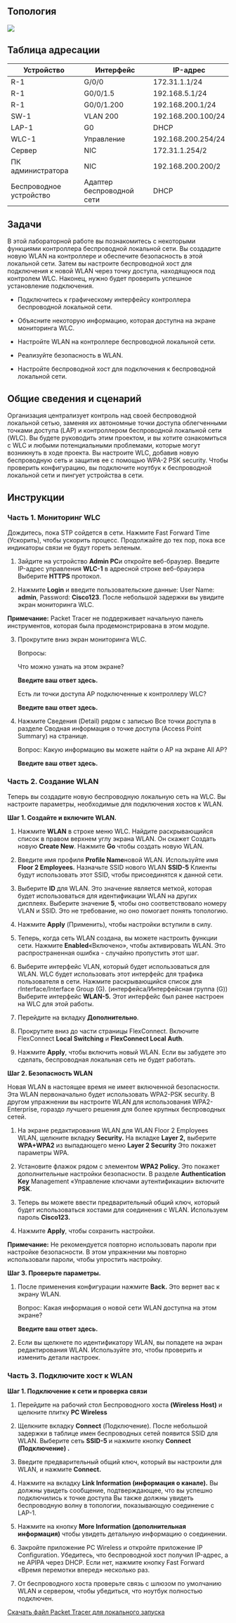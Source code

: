 ## Топология

![](./assets/topology.png)

## Таблица адресации

| Устройство              | Интерфейс                 | IP-адрес           |
|-------------------------|---------------------------|--------------------|
| R-1                     | G/0/0                     | 172.31.1.1/24      |
| R-1                     | G0/0/1.5                  | 192.168.5.1/24     |
| R-1                     | G0/0/1.200                | 192.168.200.1/24   |
| SW-1                    | VLAN 200                  | 192.168.200.100/24 |
| LAP-1                   | G0                        | DHCP               |
| WLC-1                   | Управление                | 192.168.200.254/24 |
| Сервер                  | NIC                       | 172.31.1.254/2     |
| ПК администратора       | NIC                       | 192.168.200.200/2  |
| Беспроводное устройство | Адаптер беспроводной сети | DHCP               |

## Задачи

В этой лабораторной работе вы познакомитесь с некоторыми функциями контроллера беспроводной локальной сети. Вы создадите новую WLAN на контроллере и обеспечите безопасность в этой локальной сети. Затем вы настроите беспроводной хост для подключения к новой WLAN через точку доступа, находящуюся под контролем WLC. Наконец, нужно будет проверить успешное установление подключения.

-   Подключитесь к графическому интерфейсу контроллера беспроводной локальной сети.

-   Объясните некоторую информацию, которая доступна на экране мониторинга WLC.

-   Настройте WLAN на контроллере беспроводной локальной сети.

-   Реализуйте безопасность в WLAN.

-   Настройте беспроводной хост для подключения к беспроводной локальной сети.

## Общие сведения и сценарий

Организация централизует контроль над своей беспроводной локальной сетью, заменяя их автономные точки доступа облегченными точками доступа (LAP) и контроллером беспроводной локальной сети (WLC). Вы будете руководить этим проектом, и вы хотите ознакомиться с WLC и любыми потенциальными проблемами, которые могут возникнуть в ходе проекта. Вы настроите WLC, добавив новую беспроводную сеть и защитив ее с помощью WPA-2 PSK security. Чтобы проверить конфигурацию, вы подключите ноутбук к беспроводной локальной сети и пингует устройства в сети.

## Инструкции

### Часть 1. Мониторинг WLC

Дождитесь, пока STP сойдется в сети. Нажмите Fast Forward Time (Ускорить), чтобы ускорить процесс. Продолжайте до тех пор, пока все индикаторы связи не будут гореть зеленым.

1.  Зайдите на устройство **Admin PC**и откройте веб-браузер. Введите IP-адрес управления **WLC-1** в адресной строке веб-браузера Выберите **HTTPS** протокол.

2.  Нажмите **Login** и введите пользовательские данные: User Name: **admin**, Password: **Cisco123**. После небольшой задержки вы увидите экран мониторинга WLC.

**Примечание:** Packet Tracer не поддерживает начальную панель инструментов, которая была продемонстрирована в этом модуле.

3.  Прокрутите вниз экран мониторинга WLC.

    Вопросы:

    Что можно узнать на этом экране?

    **Введите ваш ответ здесь.**

    Есть ли точки доступа АР подключенные к контроллеру WLC?

    **Введите ваш ответ здесь.**

4.  Нажмите Сведения (Detail) рядом с записью Все точки доступа в разделе Сводная информация о точке доступа (Access Point Summary) на странице.

    Вопрос: Какую информацию вы можете найти о AP на экране All AP?

    **Введите ваш ответ здесь.**

### Часть 2. Создание WLAN

Теперь вы создадите новую беспроводную локальную сеть на WLC. Вы настроите параметры, необходимые для подключения хостов к WLAN.

**Шаг 1. Создайте и включите WLAN.**

1.  Нажмите **WLAN** в строке меню WLC. Найдите раскрывающийся список в правом верхнем углу экрана WLAN. Он скажет Создать новую **Create New**. Нажмите **Go** чтобы создать новую WLAN.

2.  Введите имя профиля **Profile Name**новой WLAN. Используйте имя **Floor 2 Employees.** Назначьте SSID нового WLAN **SSID-5** Клиенты будут использовать этот SSID, чтобы присоединятся к данной сети.

3.  Выберите **ID** для WLAN. Это значение является меткой, которая будет использоваться для идентификации WLAN на других дисплеях. Выберите значение **5**, чтобы оно соответствовало номеру VLAN и SSID. Это не требование, но оно помогает понять топологию.

4.  Нажмите **Apply** (Применить), чтобы настройки вступили в силу.

5.  Теперь, когда сеть WLAN создана, вы можете настроить функции сети. Нажмите **Enabled**«Включено», чтобы активировать WLAN. Это распространенная ошибка - случайно пропустить этот шаг.

6.  Выберите интерфейс VLAN, который будет использоваться для WLAN. WLC будет использовать этот интерфейс для трафика пользователя в сети. Нажмите раскрывающийся список для rInterface/Interface Group (G). (интерфейса/Интерфейсная группа (G)) Выберите интерфейс **WLAN-5.** Этот интерфейс был ранее настроен на WLC для этой работы.

7.  Перейдите на вкладку **Дополнительно**.

8.  Прокрутите вниз до части страницы FlexConnect. Включите FlexConnect **Local Switching** и **FlexConnect Local Auth**.

9.  Нажмите **Apply**, чтобы включить новый WLAN. Если вы забудете это сделать, беспроводная локальная сеть не будет работать.

**Шаг 2. Безопасность WLAN**

Новая WLAN в настоящее время не имеет включенной безопасности. Эта WLAN первоначально будет использовать WPA2-PSK security. В другом упражнении вы настроите WLAN для использования WPA2-Enterprise, гораздо лучшего решения для более крупных беспроводных сетей.

1.  На экране редактирования WLAN для WLAN Floor 2 Employees WLAN, щелкните вкладку **Security.** На вкладке **Layer 2,** выберите **WPA+WPA2** из выпадающего меню **Layer 2 Security** Это покажет параметры WPA.

2.  Установите флажок рядом с элементом **WPA2 Policy.** Это покажет дополнительные настройки безопасности. В разделе **Authentication Key** Management «Управление ключами аутентификации» включите **PSK**.

3.  Теперь вы можете ввести предварительный общий ключ, который будет использоваться хостами для соединения с WLAN. Используем пароль **Cisco123.**

4.  Нажмите **Apply**, чтобы сохранить настройки.

**Примечание:** Не рекомендуется повторно использовать пароли при настройке безопасности. В этом упражнении мы повторно использовали пароли, чтобы упростить настройку.

**Шаг 3. Проверьте параметры.**

1.  После применения конфигурации нажмите **Back.** Это вернет вас к экрану WLAN.

    Вопрос: Какая информация о новой сети WLAN доступна на этом экране?

    **Введите ваш ответ здесь.**

2.  Если вы щелкнете по идентификатору WLAN, вы попадете на экран редактирования WLAN. Используйте это, чтобы проверить и изменить детали настроек.

### Часть 3. Подключите хост к WLAN

**Шаг 1. Подключение к сети и проверка связи**

1.  Перейдите на рабочий стол Беспроводного хоста **(Wireless Host)** и щелкните плитку **PC Wireless**

2.  Щелкните вкладку **Connect** (Подключение). После небольшой задержки в таблице имен беспроводных сетей появится SSID для WLAN. Выберите сеть **SSID-5** и нажмите кнопку **Connect (Подключение) .**

3.  Введите предварительный общий ключ, который вы настроили для WLAN, и нажмите **Connect.**

4.  Нажмите на вкладку **Link Information (информация о канале).** Вы должны увидеть сообщение, подтверждающее, что вы успешно подключились к точке доступа Вы также должны увидеть беспроводную волну в топологии, показывающую соединение с LAP-1.

5.  Нажмите на кнопку **More Information (дополнительная информация)** чтобы увидеть детальную информацию о соединении.

6.  Закройте приложение PC Wireless и откройте приложение IP Configuration. Убедитесь, что беспроводной хост получил IP-адрес, а не APIPA через DHCP. Если нет, нажмите кнопку Fast Forward «Время перемотки вперед» несколько раз.

7.  От беспроводного хоста проверьте связь с шлюзом по умолчанию WLAN и сервером, чтобы убедиться, что ноутбук полностью подключен.

[Скачать файл Packet Tracer для локального запуска](./assets/13.2.7-packet-tracer---configure-a-basic-wlan-on-the-wlc_ru-RU.pka)
